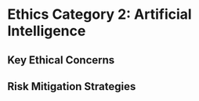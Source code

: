 # Ethics Category 2: Artificial Intelligence

## Key Ethical Concerns

## Risk Mitigation Strategies